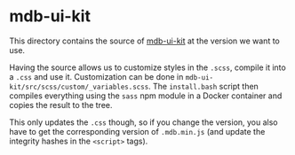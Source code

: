 # mdb-ui-kit

This directory contains the source of
[mdb-ui-kit](https://github.com/mdbootstrap/mdb-ui-kit) at the version we want
to use.

Having the source allows us to customize styles in the `.scss`, compile it into
a `.css` and use it. Customization can be done in
`mdb-ui-kit/src/scss/custom/_variables.scss`. The `install.bash` script then
compiles everything using the `sass` npm module in a Docker container and copies
the result to the tree.

This only updates the `.css` though, so if you change the version, you also have
to get the corresponding version of `.mdb.min.js` (and update the integrity
hashes in the `<script>` tags).
